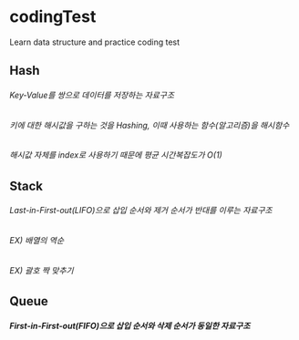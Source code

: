 # codingTest
Learn data structure and practice coding test

## Hash
###### Key-Value를 쌍으로 데이터를 저장하는 자료구조
###### 키에 대한 해시값을 구하는 것을 Hashing, 이때 사용하는 함수(알고리즘)을 해시함수
###### 해시값 자체를 index로 사용하기 때문에 평균 시간복잡도가 O(1)

## Stack
###### Last-in-First-out(LIFO)으로 삽입 순서와 제거 순서가 반대를 이루는 자료구조
###### EX) 배열의 역순
###### EX) 괄호 짝 맞추기 

## Queue
##### First-in-First-out(FIFO)으로 삽입 순서와 삭제 순서가 동일한 자료구조